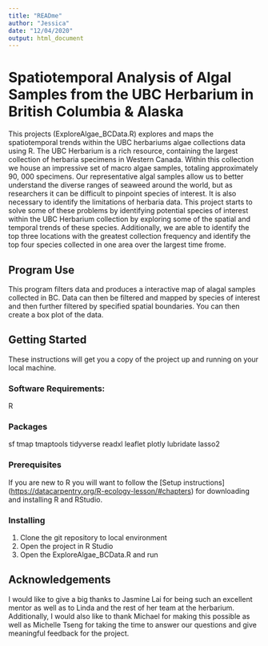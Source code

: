 ```yaml
---
title: "READme"
author: "Jessica"
date: "12/04/2020"
output: html_document
---
```


# Spatiotemporal Analysis of Algal Samples from the UBC Herbarium in British Columbia & Alaska 

This projects (ExploreAlgae_BCData.R) explores and maps the spatiotemporal trends within the UBC herbariums algae collections data using R. The UBC Herbarium is a rich resource, containing the largest collection of herbaria specimens in Western Canada. Within this collection we house an impressive set of macro algae samples, totaling approximately 90, 000 specimens. Our representative algal samples allow us to better understand the diverse ranges of seaweed around the world, but as researchers it can be difficult to pinpoint species of interest. It is also necessary to identify the limitations of herbaria data. This project starts to solve some of these problems by identifying potential species of interest within the UBC Herbarium collection by exploring some of the spatial and temporal trends of these species. Additionally, we are able to identify the top three locations with the greatest collection frequency and identify the top four species collected in one area over the largest time frome. 

## Program Use

This program filters data and produces a interactive map of alagal samples collected in BC. Data can then be filtered and mapped by species of interest and then further filtered by specified spatial boundaries. You can then create a box plot of the data. 

## Getting Started

These instructions will get you a copy of the project up and running on your local machine. 

### Software Requirements: 

R

### Packages

sf
tmap
tmaptools
tidyverse
readxl
leaflet
plotly
lubridate
lasso2

### Prerequisites

If you are new to R you will want to follow the [Setup instructions] (https://datacarpentry.org/R-ecology-lesson/#chapters) for downloading and installing R and RStudio. 

### Installing

1. Clone the git repository to local environment 
2. Open the project in R Studio 
3. Open the ExploreAlgae_BCData.R and run 

## Acknowledgements 
 
I would like to give a big thanks to Jasmine Lai for being such an excellent mentor as well as to Linda and the rest of her team at the herbarium. Additionally, I would also like to thank Michael for making this possible as well as Michelle Tseng for taking the time to answer our questions and give meaningful feedback for the project.  
